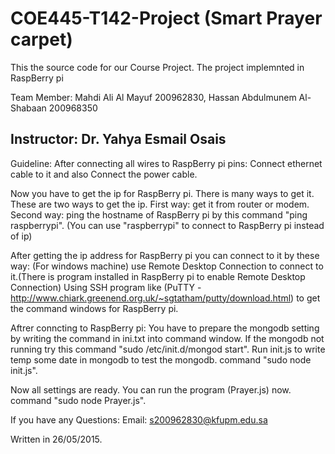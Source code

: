 # COE445-T142-Project (Smart Prayer carpet)

This the source code for our Course Project. The project implemnted in RaspBerry pi

Team Member:
Mahdi Ali Al Mayuf 200962830,
Hassan Abdulmunem Al-Shabaan 200968350

Instructor:
Dr. Yahya Esmail Osais
-------------------------------------------------------------------------------------------------------------------------
Guideline:
After connecting all wires to RaspBerry pi pins:
Connect ethernet cable to it and also Connect the power cable.

Now you have to get the ip for RaspBerry pi. There is many ways to get it. These are two ways to get the ip.
First way: get it from router or modem.
Second way: ping the hostname of RaspBerry pi by this command "ping raspberrypi". (You can use "raspberrypi" to connect to RaspBerry pi instead of ip)

After getting the ip address for RaspBerry pi you can connect to it by these way:
(For windows machine) use Remote Desktop Connection to connect to it.(There is program installed in RaspBerry pi to enable Remote Desktop Connection)
Using SSH program like (PuTTY - http://www.chiark.greenend.org.uk/~sgtatham/putty/download.html) to get the command windows for RaspBerry pi.

Aftrer conncting to RaspBerry pi:
You have to prepare the mongodb setting by writing the command in ini.txt into command window.
If the mongodb not running try this command "sudo /etc/init.d/mongod start".
Run init.js to write temp some date in mongodb to test the mongodb. command "sudo node init.js".

Now all settings are ready. You can run the program (Prayer.js) now. command "sudo node Prayer.js".

If you have any Questions:
Email: s200962830@kfupm.edu.sa

Written in 26/05/2015.
